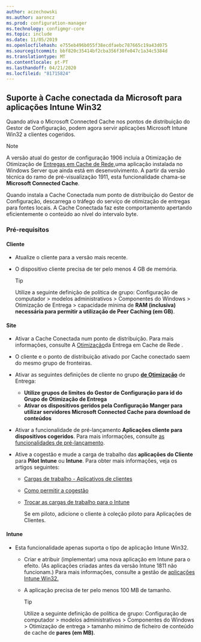```yaml
---
author: aczechowski
ms.author: aaroncz
ms.prod: configuration-manager
ms.technology: configmgr-core
ms.topic: include
ms.date: 11/05/2019
ms.openlocfilehash: e755eb496b055f38ecdfaebc787665c19a43d075
ms.sourcegitcommit: bbf820c35414bf2cba356f30fe047c1a34c5384d
ms.translationtype: MT
ms.contentlocale: pt-PT
ms.lasthandoff: 04/21/2020
ms.locfileid: "81715824"
---
```

## <a name="microsoft-connected-cache-support-for-intune-win32-apps"></a><a name="bkmk_cache"></a>Suporte à Cache conectada da Microsoft para aplicações Intune Win32

<!--5032900-->

Quando ativa o Microsoft Connected Cache nos pontos de distribuição do Gestor de Configuração, podem agora servir aplicações Microsoft Intune Win32 a clientes cogeridos.

> [!NOTE]
> A versão atual do gestor de configuração 1906 incluía a Otimização de Otimização de [Entregas em Cache de Rede,](../../../../plan-design/hierarchy/microsoft-connected-cache.md)uma aplicação instalada no Windows Server que ainda está em desenvolvimento. A partir da versão técnica do ramo de pré-visualização 1911, esta funcionalidade chama-se **Microsoft Connected Cache**.
>
> Quando instala a Cache Conectada num ponto de distribuição do Gestor de Configuração, descarrega o tráfego do serviço de otimização de entregas para fontes locais. A Cache Conectada faz este comportamento apertando eficientemente o conteúdo ao nível do intervalo byte.

### <a name="prerequisites"></a>Pré-requisitos

#### <a name="client"></a>Cliente

- Atualize o cliente para a versão mais recente.

- O dispositivo cliente precisa de ter pelo menos 4 GB de memória.

    > [!TIP]
    > Utilize a seguinte definição de política de grupo: Configuração de computador > modelos administrativos > Componentes do Windows > Otimização de Entrega > capacidade mínima de **RAM (inclusiva) necessária para permitir a utilização de Peer Caching (em GB)**.

#### <a name="site"></a>Site

- Ativar a Cache Conectada num ponto de distribuição. Para mais informações, consulte A [Otimização](../../../../plan-design/hierarchy/microsoft-connected-cache.md)da Entrega em Cache de Rede .

- O cliente e o ponto de distribuição ativado por Cache conectado saem do mesmo grupo de fronteiras.

- Ativar as seguintes definições de cliente no grupo [**de Otimização**](../../../../clients/deploy/about-client-settings.md#delivery-optimization) de Entrega:

  - **Utilize grupos de limites do Gestor de Configuração para id do Grupo de Otimização de Entrega**
  - **Ativar os dispositivos geridos pela Configuração Manger para utilizar servidores Microsoft Connected Cache para download de conteúdos**

- Ativar a funcionalidade de pré-lançamento **Aplicações cliente para dispositivos cogeridos**. Para mais informações, consulte [as funcionalidades de pré-lançamento](../../../../servers/manage/pre-release-features.md).

- Ative a cogestão e mude a carga de trabalho das **aplicações do Cliente** para **Pilot Intune** ou **Intune**. Para obter mais informações, veja os artigos seguintes:

  - [Cargas de trabalho - Aplicativos de clientes](../../../../../comanage/workloads.md#client-apps)
  - [Como permitir a cogestão](../../../../../comanage/how-to-enable.md)
  - [Trocar as cargas de trabalho para o Intune](../../../../../comanage/how-to-switch-workloads.md)

    Se em piloto, adicione o cliente à coleção piloto para Aplicações de Clientes.

#### <a name="intune"></a>Intune

- Esta funcionalidade apenas suporta o tipo de aplicação Intune Win32.

  - Criar e atribuir (implementar) uma nova aplicação em Intune para o efeito. (As aplicações criadas antes da versão Intune 1811 não funcionam.) Para mais informações, consulte a gestão de [aplicações Intune Win32.](/intune/apps/apps-win32-app-management)

  - A aplicação precisa de ter pelo menos 100 MB de tamanho.
  
    > [!TIP]
    > Utilize a seguinte definição de política de grupo: Configuração de computador > modelos administrativos > Componentes do Windows > Otimização de entrega > tamanho mínimo de ficheiro de conteúdo de cache de **pares (em MB)**.

